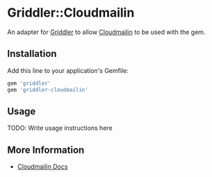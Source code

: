 # Griddler::Cloudmailin

An adapter for [Griddler](https://github.com/thoughtbot/griddler) to allow
[Cloudmailin](http://cloudmailin.com) to be used with the gem.

## Installation

Add this line to your application's Gemfile:

```ruby
gem 'griddler'
gem 'griddler-cloudmailin'
```

## Usage

TODO: Write usage instructions here

## More Information

* [Cloudmailin Docs](http://docs.cloudmailin.com/)
